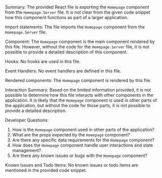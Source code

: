 Summary:
The provided React file is exporting the `Homepage` component from the `Homepage.Server` file. It is not clear from the given code snippet how this component functions as part of a larger application.

Import statements:
The file imports the `Homepage` component from the `Homepage.Server` file.

Component:
The `Homepage` component is the main component rendered by this file. However, without the code for the `Homepage.Server` file, it is not possible to provide a detailed description of this component.

Hooks:
No hooks are used in this file.

Event Handlers:
No event handlers are defined in this file.

Rendered components:
The `Homepage` component is rendered by this file.

Interaction Summary:
Based on the limited information provided, it is not possible to determine how this file interacts with other components in the application. It is likely that the `Homepage` component is used in other parts of the application, but without the code for those parts, it is not possible to provide a detailed description.

Developer Questions:
1. How is the `Homepage` component used in other parts of the application?
2. What are the props expected by the `Homepage` component?
3. Are there any specific data requirements for the `Homepage` component?
4. How does the `Homepage` component handle user interactions and state management?
5. Are there any known issues or bugs with the `Homepage` component?

Known Issues and Todo Items:
No known issues or todo items are mentioned in the provided code snippet.